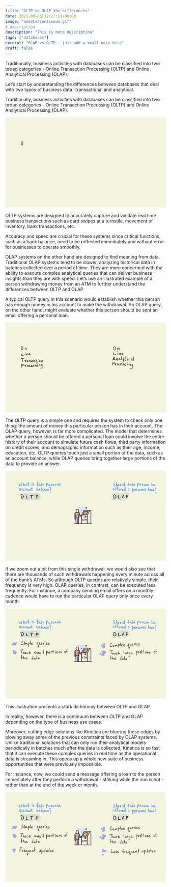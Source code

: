 ```yaml
---
title: "OLTP vs OLAP the differences"
date: 2021-09-05T12:27:11+06:00
image: "assets/continuum.gif"
# description
description: "This is meta description"
tags: ["databases"]
excerpt: "OLAP vs OLTP.. just add a small note here"
draft: false
---
```

Traditionally, business activities with databases can be classified into two broad categories - Online Transaction Processing (OLTP) and Online Analytical Processing (OLAP).

Let’s start by understanding the differences between databases that deal with two types of business data -transactional and analytical.

Traditionally, business activities with databases can be classified into two broad categories - Online Transaction Processing (OLTP) and Online Analytical Processing (OLAP). 

![](assets/names_written.gif)<!-- -->

OLTP systems are designed to accurately capture and validate real time business transactions such as card swipes at a turnstile, movement of inventory, bank transactions, etc. 

Accuracy and speed are crucial for these systems since critical functions, such as a bank balance, need to be reflected immediately and without error for businesses to operate smoothly. 

OLAP systems on the other hand are designed to find meaning from data. Traditional OLAP systems tend to be slower, analyzing historical data in batches collected over a period of time. They are more concerned with the ability to execute complex analytical queries that can deliver business insights than they are with speed.
Let’s use an illustrated example of a person withdrawing money from an ATM to further understand the differences between OLTP and OLAP

A typical OLTP query in this scenario would establish whether this person has enough money in his account to make the withdrawal. An OLAP query, on the other hand, might evaluate whether this person should be sent an email offering a personal loan.

![](assets/queries.gif)<!-- -->

The OLTP query is a simple one and requires the system to check only one thing: the amount of money this particular person has in their account. The OLAP query, however, is far more complicated. The model that determines whether a person should be offered a personal loan could involve the entire history of their account to simulate future cash flows, third party information on credit scores, and demographic information such as their age, income, education, etc. OLTP queries touch just a small portion of the data, such as an account balance, while OLAP queries bring together large portions of the data to provide an answer.

![](assets/query_points_1.gif)<!-- -->

If we zoom out a bit from this single withdrawal, we would also see that there are thousands of such withdrawals happening every minute across all of the bank’s ATMs. So although OLTP queries are relatively simple, their frequency is very high. 
OLAP queries, in contrast, can be executed less frequently. For instance, a company sending email offers on a monthly cadence would have to  run the particular OLAP query only once every month.

![](assets/query_points_2.gif)<!-- -->

This illustration presents a stark dichotomy between OLTP and OLAP.

In reality, however, there is a continuum between OLTP and OLAP depending on the type of business use cases. 

Moreover, cutting edge solutions like Kinetica are blurring these edges by blowing away some of the previous constraints faced by OLAP systems. Unlike traditional solutions that can only run their analytical models periodically in batches much after the data is collected, Kinetica is so fast that it can execute these complex queries in real time as the operational data is streaming in. This opens up a whole new suite of business opportunities that were previously impossible. 

For instance, now, we could send a message offering a loan to the person immediately after they perform a withdrawal - striking while the iron is hot - rather than at the end of the week or month.

![](assets/continuum.gif)<!-- -->
